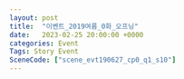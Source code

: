 ```yaml
---
layout: post
title:  "이벤트_2019여름_0화_오프닝"
date:   2023-02-25 20:00:00 +0000
categories: Event
Tags: Story Event
SceneCode: ["scene_evt190627_cp0_q1_s10"]
---
```

